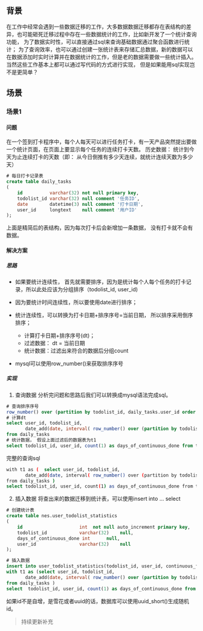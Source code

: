 ## 背景
在工作中经常会遇到一些数据迁移的工作，大多数据数据迁移都存在表结构的差异，也可能砸死迁移过程中存在一些数据统计的工作，比如新开发了一个统计查询功能， 为了数据实时性，可以直接通过sql来查询基础数据通过聚合函数进行统计； 为了查询效率，也可以通过创建一张统计表来存储汇总数据，新的数据可以在数据添加时实时计算并在数据统计的工作，但是老的数据需要做一些统计插入。 当然这些工作基本上都可以通过写代码的方式进行实现， 但是如果能用sql实现岂不是更简单？

## 场景
### 场景1
#### 问题
在一个签到打卡程序中，每个人每天可以进行任务打卡，有一天产品突然提出要做一个统计页面，在页面上要显示每个任务的连续打卡天数。
历史数据： 统计到今天为止连续打卡的天数（即： 从今日倒推有多少天连续，就统计连续天数为多少天）

```sql
# 每日打卡记录表
create table daily_tasks
(
    id          varchar(32) not null primary key,
    todolist_id varchar(32) null comment '任务ID',
    date        datetime(3) null comment '打卡日期', 
    user_id     longtext    null comment '用户ID'
);

```
上面是精简后的表结构，因为每次打卡后会新增加一条数据， 没有打卡就不会有数据。

#### 解决方案
##### 思路

- 如果要统计连续性， 首先就需要排序，因为是统计每个人每个任务的打卡记录，所以此处应该为分组排序（todolist_id, user_id)
- 因为要统计时间连续性，所以要使用date进行排序；
- 统计连续性，可以转换为打卡日期+排序序号=当前日期， 所以排序采用倒序排序；
    - 计算打卡日期+排序序号(dt)；
    - 过滤数据： dt = 当前日期
    - 统计数据：过滤出来符合的数据后分组count
    
- mysql可以使用row_number()来获取排序序号
##### 实现
1. 查询数据
分析完问题和思路后我们可以转换成mysql语法完成sql。
```sql
# 查询排序序号
row_number() over (partition by todolist_id, daily_tasks.user_id order by date desc)
# 计算dt
select user_id, todolist_id, 
       date_add(date, interval( row_number() over (partition by todolist_id, user_id order by date desc)) day) as dt 
from daily_tasks 
# 统计数据， 假设上面过滤后的数据表为t1
select todolist_id, user_id, count(1) as days_of_continuous_done from t1 where t1.dt = curdate() group by todolist_id, user_id, dt;
```
完整的查询sql
```bash
with t1 as (  select user_id, todolist_id,
       date_add(date, interval( row_number() over (partition by todolist_id, user_id order by date desc)) day) as dt
from daily_tasks )
select todolist_id, user_id, count(1) as days_of_continuous_done from t1 where t1.dt = curdate() group by todolist_id, user_id, dt;

```

2. 插入数据
将查出来的数据迁移到统计表，可以使用insert into ... select 
```sql
# 创建统计表
create table nes.user_todolist_statistics
(
    id                     int  not null auto_increment primary key,
    todolist_id            varchar(32)    null,
    days_of_continuous_done int      null,
    user_id                varchar(32)    null
);

# 插入数据
insert into user_todolist_statistics(todolist_id, user_id, continuous_finish_days) 
with t1 as (select user_id, todolist_id,
       date_add(date, interval( row_number() over (partition by todolist_id, user_id order by date desc)) day) as dt
from daily_tasks )
select  todolist_id, user_id, count(1) as days_of_continuous_done from t1 where t1.dt = curdate() group by todolist_id, user_id, dt;

```
如果id不是自增，是雪花或者uuid的话，数据库可以使用uuid_short()生成随机id。

>持续更新补充